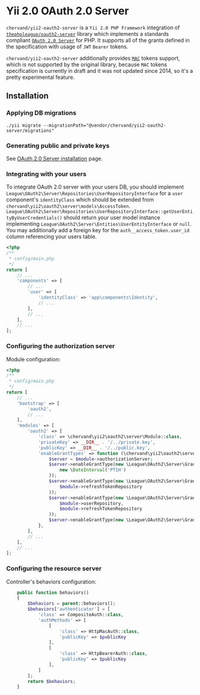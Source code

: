 # Yii 2.0 OAuth 2.0 Server

`chervand/yii2-oauth2-server` is a `Yii 2.0 PHP Framework` integration of [`thephpleague/oauth2-server`](https://github.com/thephpleague/oauth2-server) library which implements a standards compliant [`OAuth 2.0 Server`](https://tools.ietf.org/html/rfc6749) for PHP. It supports all of the grants defined in the specification with usage of `JWT` `Bearer` tokens.

`chervand/yii2-oauth2-server` additionally provides [`MAC`](https://tools.ietf.org/html/draft-ietf-oauth-v2-http-mac-05) tokens support, which is not supported by the original library, because `MAC` tokens specification is currently in draft and it was not updated since 2014, so it's a pretty experimental feature.

## Installation

### Applying DB migrations

    ./yii migrate --migrationPath="@vendor/chervand/yii2-oauth2-server/migrations"

### Generating public and private keys

See [OAuth 2.0 Server installation](https://oauth2.thephpleague.com/installation/) page.

### Integrating with your users

To integrate OAuth 2.0 server with your users DB, you should implement `League\OAuth2\Server\Repositories\UserRepositoryInterface` for a `user` component's `identityClass` which should be extended from `chervand\yii2\oauth2\server\models\AccessToken`. `League\OAuth2\Server\Repositories\UserRepositoryInterface::getUserEntityByUserCredentials()` should return your user model instance implementing `League\OAuth2\Server\Entities\UserEntityInterface` or `null`. You may additionally add a foreign key for the `auth__access_token.user_id` column referencing your users table.

```php
<?php 
/** 
 * config/main.php 
 */
return [
    // ...
    'components' => [
        // ...
        'user' => [
            'identityClass' => 'app\components\Identity',
            // ...
        ],
        // ...
    ],
    // ...
];
```

### Configuring the authorization server

Module configuration:

```php
<?php 
/** 
 * config/main.php 
 */
return [
    // ...
    'bootstrap' => [
        'oauth2',
        // ...
    ],
    'modules' => [
        'oauth2' => [
            'class' => \chervand\yii2\oauth2\server\Module::class,
            'privateKey' => __DIR__ . '/../private.key',
            'publicKey' => __DIR__ . '/../public.key',
            'enableGrantTypes' => function (\chervand\yii2\oauth2\server\Module &$module) {
                $server = $module->authorizationServer;
                $server->enableGrantType(new \League\OAuth2\Server\Grant\ImplicitGrant(
                    new \DateInterval('PT1H')
                ));
                $server->enableGrantType(new \League\OAuth2\Server\Grant\RefreshTokenGrant(
                    $module->refreshTokenRepository
                ));
                $server->enableGrantType(new \League\OAuth2\Server\Grant\PasswordGrant(
                    $module->userRepository,
                    $module->refreshTokenRepository
                ));
                $server->enableGrantType(new \League\OAuth2\Server\Grant\ClientCredentialsGrant());
            },
        ],
        // ...
    ],
    // ...
];
```

### Configuring the resource server

Controller's behaviors configuration:

```php
    public function behaviors()
    {
        $behaviors = parent::behaviors();
        $behaviors['authenticator'] = [
            'class' => CompositeAuth::class,
            'authMethods' => [
                [
                    'class' => HttpMacAuth::class,
                    'publicKey' => $publicKey
                ],
                [
                    'class' => HttpBearerAuth::class,
                    'publicKey' => $publicKey
                ],
            ]
        ];
        return $behaviors;
    }
```
